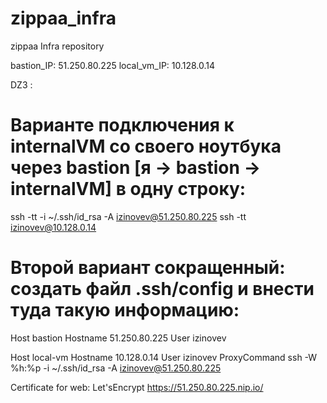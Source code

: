 # zippaa_infra
zippaa Infra repository

bastion_IP: 51.250.80.225
local_vm_IP: 10.128.0.14


DZ3 :
# Варианте подключения к internalVM со своего ноутбука через bastion [я -> bastion -> internalVM] в одну строку:
ssh -tt -i ~/.ssh/id_rsa -A izinovev@51.250.80.225 ssh -tt izinovev@10.128.0.14

# Второй вариант сокращенный: создать файл .ssh/config и внести туда такую информацию: 
Host bastion
  Hostname 51.250.80.225
  User izinovev

Host local-vm
  Hostname 10.128.0.14
  User izinovev
  ProxyCommand ssh -W %h:%p -i ~/.ssh/id_rsa -A izinovev@51.250.80.225


Certificate for web: Let'sEncrypt
https://51.250.80.225.nip.io/
